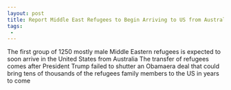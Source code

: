 ```yaml
---
layout: post
title: Report Middle East Refugees to Begin Arriving to US from Australia
tags:
 -
---
```

The first group of 1250 mostly male Middle Eastern refugees is expected to soon arrive in the United States from Australia The transfer of refugees comes after President Trump failed to shutter an Obamaera deal that could bring tens of thousands of the refugees family members to the US in years to come
